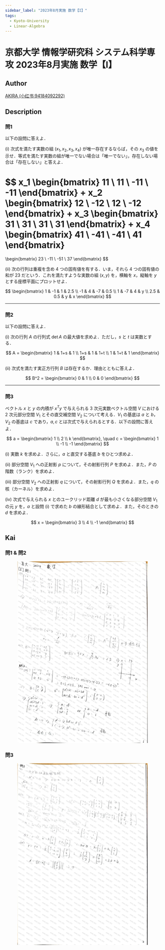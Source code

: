 ```yaml
---
sidebar_label: "2023年8月実施 数学【I】"
tags:
  - Kyoto-University
  - Linear-Algebra
---
```

# 京都大学 情報学研究科 システム科学専攻 2023年8月実施 数学【I】

## **Author**
[AKIRA (小红书:94184092292)](https://www.xiaohongshu.com/explore/68856211000000002201c8dd?xsec_token=ABj3Hdw0xF5JHzUtFSdmNnW7Q_3ETrH59pYtdEZQZu2FI=)

## **Description**
### 問1
以下の設問に答えよ．

(i) 次式を満たす実数の組 $(x_1, x_2, x_3, x_4)$ が唯一存在するならば，その $x_3$ の値を示せ．等式を満たす実数の組が唯一でない場合は「唯一でない」，存在しない場合は「存在しない」と答えよ．

$$
x_1
\begin{bmatrix}
11 \\ 11 \\ -11 \\ -11
\end{bmatrix}
+
x_2
\begin{bmatrix}
12 \\ -12 \\ 12 \\ -12
\end{bmatrix}
+
x_3
\begin{bmatrix}
31 \\ 31 \\ 31 \\ 31
\end{bmatrix}
+
x_4
\begin{bmatrix}
41 \\ -41 \\ -41 \\ 41
\end{bmatrix}
=
\begin{bmatrix}
23 \\ -11 \\ -51 \\ 37
\end{bmatrix}
$$

(ii) 次の行列は重複を含め 4 つの固有値を有する．いま，それら 4 つの固有値の和が $23$ だという．これを満たすような実数の組 $(x, y)$ を，横軸を $x$，縦軸を $y$ とする座標平面にプロットせよ．

$$
\begin{bmatrix}
1 & -1 & 1 & 2.5 \\
-1 & 4 & -7 & 0.5 \\
1 & -7 & 4 & y \\
2.5 & 0.5 & y & x
\end{bmatrix}
$$

---

### 問2
以下の設問に答えよ．

(i) 次の行列 $A$ の行列式 $\det A$ の最大値を求めよ．ただし，$s$ と $t$ は実数とする．

$$
A = \begin{bmatrix}
1 & 1+s & 1 \\
1+s & 1 & 1+t \\
1 & 1+t & 1
\end{bmatrix}
$$

(ii) 次式を満たす実正方行列 $B$ は存在するか．理由とともに答えよ．

$$
B^2 =
\begin{bmatrix}
0 & 1 \\
0 & 0
\end{bmatrix}
$$

---

### 問3
ベクトル $x$ と $y$ の内積が $x^T y$ で与えられる $3$ 次元実数ベクトル空間 $V$ における $2$ 次元部分空間 $V_1$ とその直交補空間 $V_2$ について考える．$V_1$ の基底は $a$ と $b$，$V_2$ の基底は $c$ であり，$a, c$ とは次式で与えられるとする．以下の設問に答えよ．

$$
a = \begin{bmatrix} 1 \\ 2 \\ k \end{bmatrix}, \quad
c = \begin{bmatrix} 1 \\ -1 \\ -1 \end{bmatrix}
$$

(i) 実数 $k$ を求めよ．さらに，$a$ と直交する基底 $b$ をひとつ求めよ．

(ii) 部分空間 $V_1$ への正射影 $p$ について，その射影行列 $P$ を求めよ．また，$P$ の階数（ランク）を求めよ．

(iii) 部分空間 $V_2$ への正射影 $q$ について，その射影行列 $Q$ を求めよ．また，$q$ の核（カーネル）を求めよ．

(iv) 次式で与えられる $x$ とのユークリッド距離 $d$ が最も小さくなる部分空間 $V_1$ の元 $y$ を，$a$ と設問 (i) で求めた $b$ の線形結合として求めよ．また，そのときの $d$ を求めよ．

$$
x = \begin{bmatrix} 3 \\ 4 \\ -1 \end{bmatrix}
$$

## **Kai**
### 問1 & 問2

<figure style="text-align:center;">
  <img src="https://raw.githubusercontent.com/Myyura/the_kai_project_assets/main/kakomonn/kyoto_university/informatics/sys_202308_math_I_p1_p2.jpg" width="700" alt=""/>
</figure>

### 問3

<figure style="text-align:center;">
  <img src="https://raw.githubusercontent.com/Myyura/the_kai_project_assets/main/kakomonn/kyoto_university/informatics/sys_202308_math_I_p3.jpg" width="700" alt=""/>
</figure>

